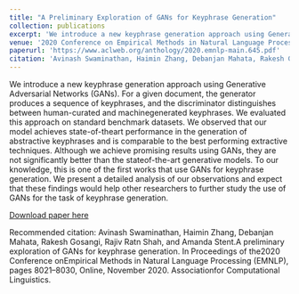 ```yaml
---
title: "A Preliminary Exploration of GANs for Keyphrase Generation"
collection: publications
excerpt: 'We introduce a new keyphrase generation approach using Generative Adversarial Networks (GANs). For a given document, the generator produces a sequence of keyphrases, and the discriminator distinguishes between human-curated and machinegenerated keyphrases. We evaluated this approach on standard benchmark datasets. We observed that our model achieves state-of-theart performance in the generation of abstractive keyphrases and is comparable to the best performing extractive techniques. Although we achieve promising results using GANs, they are not significantly better than the stateof-the-art generative models. To our knowledge, this is one of the first works that use GANs for keyphrase generation. We present a detailed analysis of our observations and expect that these findings would help other researchers to further study the use of GANs for the task of keyphrase generation.'
venue: '2020 Conference on Empirical Methods in Natural Language Processing (EMNLP)'
paperurl: 'https://www.aclweb.org/anthology/2020.emnlp-main.645.pdf'
citation: 'Avinash Swaminathan, Haimin Zhang, Debanjan Mahata, Rakesh Gosangi, Rajiv Ratn Shah, and Amanda Stent.A preliminary exploration of GANs for keyphrase generation.  In Proceedings of the2020 Conference onEmpirical Methods in Natural Language Processing (EMNLP), pages 8021–8030, Online, November 2020.  Associationfor Computational Linguistics.   '
---
```

We introduce a new keyphrase generation approach using Generative Adversarial Networks (GANs). For a given document, the generator produces a sequence of keyphrases, and the discriminator distinguishes between human-curated and machinegenerated keyphrases. We evaluated this approach on standard benchmark datasets. We observed that our model achieves state-of-theart performance in the generation of abstractive keyphrases and is comparable to the best performing extractive techniques. Although we achieve promising results using GANs, they are not significantly better than the stateof-the-art generative models. To our knowledge, this is one of the first works that use GANs for keyphrase generation. We present a detailed analysis of our observations and expect that these findings would help other researchers to further study the use of GANs for the task of keyphrase generation.

[Download paper here](https://www.aclweb.org/anthology/2020.emnlp-main.645.pdf)

Recommended citation: Avinash Swaminathan, Haimin Zhang, Debanjan Mahata, Rakesh Gosangi, Rajiv Ratn Shah, and Amanda Stent.A preliminary exploration of GANs for keyphrase generation.  In Proceedings of the2020 Conference onEmpirical Methods in Natural Language Processing (EMNLP), pages 8021–8030, Online, November 2020.  Associationfor Computational Linguistics. 